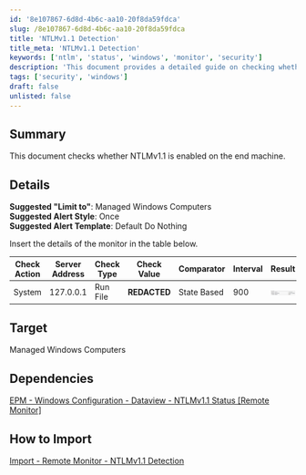 ```yaml
---
id: '8e107867-6d8d-4b6c-aa10-20f8da59fdca'
slug: /8e107867-6d8d-4b6c-aa10-20f8da59fdca
title: 'NTLMv1.1 Detection'
title_meta: 'NTLMv1.1 Detection'
keywords: ['ntlm', 'status', 'windows', 'monitor', 'security']
description: 'This document provides a detailed guide on checking whether NTLMv1.1 is enabled on managed Windows machines. It includes suggested configurations for alerts, dependencies, and import instructions for remote monitoring.'
tags: ['security', 'windows']
draft: false
unlisted: false
---
```


## Summary

This document checks whether NTLMv1.1 is enabled on the end machine.

## Details

**Suggested "Limit to"**: Managed Windows Computers  
**Suggested Alert Style**: Once  
**Suggested Alert Template**: Default Do Nothing  

Insert the details of the monitor in the table below.

| Check Action | Server Address | Check Type | Check Value | Comparator   | Interval | Result                                       |
|--------------|----------------|-------------|-------------|---------------|----------|----------------------------------------------|
| System       | 127.0.0.1     | Run File    | **REDACTED**    | State Based   | 900      | ![](../../../static/img/docs/8e107867-6d8d-4b6c-aa10-20f8da59fdca/image_1.png) |

## Target

Managed Windows Computers

## Dependencies

[EPM - Windows Configuration - Dataview - NTLMv1.1 Status [Remote Monitor]](/docs/5a6640f6-f0cb-4231-845f-e48c9445aa22)

## How to Import

[Import - Remote Monitor - NTLMv1.1 Detection](/docs/92ad2db8-528e-4bce-8011-ed0e3563e335)